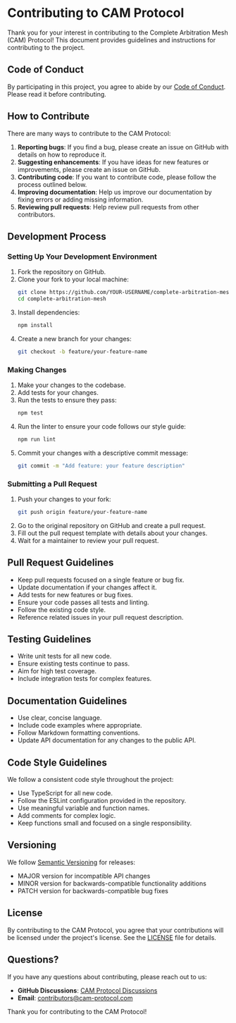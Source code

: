# Contributing to CAM Protocol

Thank you for your interest in contributing to the Complete Arbitration Mesh (CAM) Protocol! This document provides guidelines and instructions for contributing to the project.

## Code of Conduct

By participating in this project, you agree to abide by our [Code of Conduct](CODE_OF_CONDUCT.md). Please read it before contributing.

## How to Contribute

There are many ways to contribute to the CAM Protocol:

1. **Reporting bugs**: If you find a bug, please create an issue on GitHub with details on how to reproduce it.
2. **Suggesting enhancements**: If you have ideas for new features or improvements, please create an issue on GitHub.
3. **Contributing code**: If you want to contribute code, please follow the process outlined below.
4. **Improving documentation**: Help us improve our documentation by fixing errors or adding missing information.
5. **Reviewing pull requests**: Help review pull requests from other contributors.

## Development Process

### Setting Up Your Development Environment

1. Fork the repository on GitHub.
2. Clone your fork to your local machine:
   ```bash
   git clone https://github.com/YOUR-USERNAME/complete-arbitration-mesh.git
   cd complete-arbitration-mesh
   ```
3. Install dependencies:
   ```bash
   npm install
   ```
4. Create a new branch for your changes:
   ```bash
   git checkout -b feature/your-feature-name
   ```

### Making Changes

1. Make your changes to the codebase.
2. Add tests for your changes.
3. Run the tests to ensure they pass:
   ```bash
   npm test
   ```
4. Run the linter to ensure your code follows our style guide:
   ```bash
   npm run lint
   ```
5. Commit your changes with a descriptive commit message:
   ```bash
   git commit -m "Add feature: your feature description"
   ```

### Submitting a Pull Request

1. Push your changes to your fork:
   ```bash
   git push origin feature/your-feature-name
   ```
2. Go to the original repository on GitHub and create a pull request.
3. Fill out the pull request template with details about your changes.
4. Wait for a maintainer to review your pull request.

## Pull Request Guidelines

- Keep pull requests focused on a single feature or bug fix.
- Update documentation if your changes affect it.
- Add tests for new features or bug fixes.
- Ensure your code passes all tests and linting.
- Follow the existing code style.
- Reference related issues in your pull request description.

## Testing Guidelines

- Write unit tests for all new code.
- Ensure existing tests continue to pass.
- Aim for high test coverage.
- Include integration tests for complex features.

## Documentation Guidelines

- Use clear, concise language.
- Include code examples where appropriate.
- Follow Markdown formatting conventions.
- Update API documentation for any changes to the public API.

## Code Style Guidelines

We follow a consistent code style throughout the project:

- Use TypeScript for all new code.
- Follow the ESLint configuration provided in the repository.
- Use meaningful variable and function names.
- Add comments for complex logic.
- Keep functions small and focused on a single responsibility.

## Versioning

We follow [Semantic Versioning](https://semver.org/) for releases:

- MAJOR version for incompatible API changes
- MINOR version for backwards-compatible functionality additions
- PATCH version for backwards-compatible bug fixes

## License

By contributing to the CAM Protocol, you agree that your contributions will be licensed under the project's license. See the [LICENSE](LICENSE) file for details.

## Questions?

If you have any questions about contributing, please reach out to us:

- **GitHub Discussions**: [CAM Protocol Discussions](https://github.com/cam-protocol/complete-arbitration-mesh/discussions)
- **Email**: contributors@cam-protocol.com

Thank you for contributing to the CAM Protocol!
